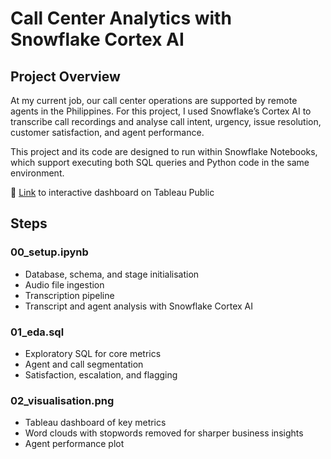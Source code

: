 # Call Center Analytics with Snowflake Cortex AI
## Project Overview
At my current job, our call center operations are supported by remote agents in the Philippines. For this project, I used Snowflake’s Cortex AI to transcribe call recordings and analyse call intent, urgency, issue resolution, customer satisfaction, and agent performance.

This project and its code are designed to run within Snowflake Notebooks, which support executing both SQL queries and Python code in the same environment.

🔗 [Link](https://public.tableau.com/views/CallCenterAnalysis_17557566296100/CallCenterPerformanceDashboard?:language=en-US&publish=yes&:sid=&:redirect=auth&:display_count=n&:origin=viz_share_link) to interactive dashboard on Tableau Public
## Steps
### 00_setup.ipynb
* Database, schema, and stage initialisation
* Audio file ingestion
* Transcription pipeline
* Transcript and agent analysis with Snowflake Cortex AI

### 01_eda.sql
* Exploratory SQL for core metrics
* Agent and call segmentation
* Satisfaction, escalation, and flagging

### 02_visualisation.png
* Tableau dashboard of key metrics
* Word clouds with stopwords removed for sharper business insights
* Agent performance plot
